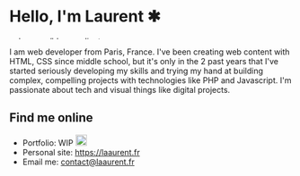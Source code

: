 # Hello, I'm Laurent ✱

<img src="https://i.imgur.com/TRaOAKv.png" width="1600" height="5" alt="pale green/blue gradient" />

I am web developer from Paris, France. I've been creating web content with HTML, CSS since middle school, but it's only in the 2 past years that I've started seriously developing my skills and trying my hand at building complex, compelling projects with technologies like PHP and Javascript.
I'm passionate about tech and visual things like digital projects.

## Find me online

- Portfolio: WIP <img src="http://www.animationcontinent.com/wpimages/wp9deec72e.gif" height="20" />
- Personal site: https://laaurent.fr
- Email me: contact@laaurent.fr



